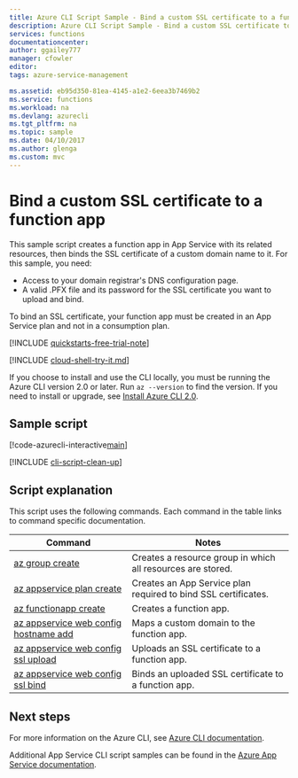 ```yaml
---
title: Azure CLI Script Sample - Bind a custom SSL certificate to a function app | Microsoft Docs
description: Azure CLI Script Sample - Bind a custom SSL certificate to a function app in Azure
services: functions
documentationcenter: 
author: ggailey777
manager: cfowler
editor: 
tags: azure-service-management

ms.assetid: eb95d350-81ea-4145-a1e2-6eea3b7469b2
ms.service: functions
ms.workload: na
ms.devlang: azurecli
ms.tgt_pltfrm: na
ms.topic: sample
ms.date: 04/10/2017
ms.author: glenga
ms.custom: mvc
---
```

# Bind a custom SSL certificate to a function app

This sample script creates a function app in App Service with its related resources, then binds the SSL certificate of a custom domain name to it. For this sample, you need:

* Access to your domain registrar's DNS configuration page.
* A valid .PFX file and its password for the SSL certificate you want to upload and bind.

To bind an SSL certificate, your function app must be created in an App Service plan and not in a consumption plan.

[!INCLUDE [quickstarts-free-trial-note](../../../includes/quickstarts-free-trial-note.md)]

[!INCLUDE [cloud-shell-try-it.md](../../../includes/cloud-shell-try-it.md)]

If you choose to install and use the CLI locally, you must be running the Azure CLI version 2.0 or later. Run `az --version` to find the version. If you need to install or upgrade, see [Install Azure CLI 2.0]( /cli/azure/install-azure-cli). 

## Sample script

[!code-azurecli-interactive[main](../../../cli_scripts/azure-functions/configure-ssl-certificate/configure-ssl-certificate.sh?highlight=3-5 "Bind a custom SSL certificate to a web app")]

[!INCLUDE [cli-script-clean-up](../../../includes/cli-script-clean-up.md)]

## Script explanation

This script uses the following commands. Each command in the table links to command specific documentation.

| Command | Notes |
|---|---|
| [az group create](https://docs.microsoft.com/cli/azure/group#az_group_create) | Creates a resource group in which all resources are stored. |
| [az appservice plan create](https://docs.microsoft.com/cli/azure/appservice/plan#az_appservice_plan_create) | Creates an App Service plan required to bind SSL certificates. |
| [az functionapp create]() | Creates a function app. |
| [az appservice web config hostname add](https://docs.microsoft.com/cli/azure/appservice/web/config/hostname#az_appservice_web_config_hostname_add) | Maps a custom domain to the function app. |
| [az appservice web config ssl upload](https://docs.microsoft.com/cli/azure/appservice/web/config/ssl#az_appservice_web_config_ssl_upload) | Uploads an SSL certificate to a function app. |
| [az appservice web config ssl bind](https://docs.microsoft.com/cli/azure/appservice/web/config/ssl#az_appservice_web_config_ssl_bind) | Binds an uploaded SSL certificate to a function app. |

## Next steps

For more information on the Azure CLI, see [Azure CLI documentation](https://docs.microsoft.com/cli/azure/overview).

Additional App Service CLI script samples can be found in the [Azure App Service documentation]().
